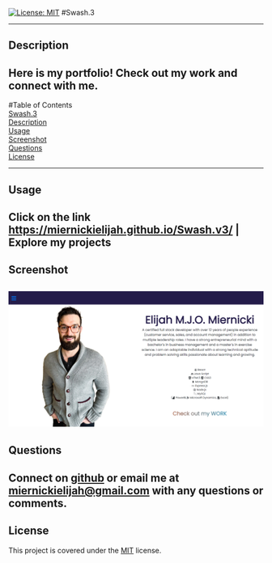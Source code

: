 [![License: MIT](https://img.shields.io/badge/License-MIT-yellow.svg)](https://opensource.org/licenses/MIT)
#Swash.3

---

## Description

## Here is my portfolio! Check out my work and connect with me.

#Table of Contents  
[Swash.3](#Swash.3)  
[Description](#Description)  
[Usage](#Usage)  
[Screenshot](#Screenshot)  
[Questions](#Questions)  
[License](#License)

---

## Usage

## Click on the link https://miernickielijah.github.io/Swash.v3/ | Explore my projects

## Screenshot

## ![Screenshot](/public/screenshot.png)

## Questions

## Connect on [github](https://github.com/MiernickiElijah) or email me at miernickielijah@gmail.com with any questions or comments.

## License

This project is covered under the [MIT](https://choosealicense.com/licenses/mit/) license.

